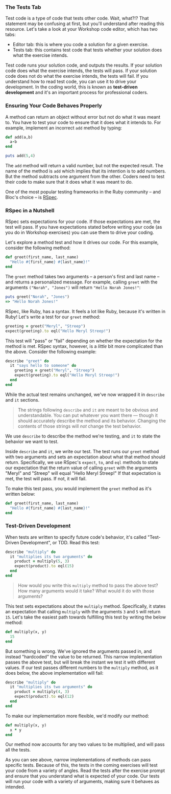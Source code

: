 ### The Tests Tab

Test code is a type of code that tests other code. Wait, what?!? That statement may be confusing at first, but you'll understand after reading this resource. Let's take a look at your Workshop code editor, which has two tabs:

- Editor tab: this is where you code a solution for a given exercise.
- Tests tab: this contains test code that tests whether your solution does what the exercise intends.

Test code runs your solution code, and outputs the results. If your solution code does what the exercise intends, the tests will pass. If your solution code does not do what the exercise intends, the tests will fail. If you understand how to read test code, you can use it to drive your development. In the coding world, this is known as **test-driven development** and it's an important process for professional coders.

### Ensuring Your Code Behaves Properly

A method can return an object without error but not do what it was meant to. You have to test your code to ensure that it does what it intends to. For example, implement an incorrect `add` method by typing:

```ruby
def add(a,b)
  a-b
end

puts add(5,4)
```

The `add` method will return a valid number, but not the expected result. The name of the method is `add` which implies that its intention is to add numbers. But the method subtracts one argument from the other. Coders need to test their code to make sure that it does what it was meant to do.

One of the most popular testing frameworks in the Ruby community – and Bloc's choice – is [RSpec](http://rspec.info/).


### RSpec in a Nutshell

RSpec sets expectations for your code. If those expectations are met, the test will pass. If you have expectations stated before writing your code (as you do in Workshop exercises) you can use them to drive your coding.

Let's explore a method test and how it drives our code. For this example, consider the following method:

```ruby
def greet(first_name, last_name)
  "Hello #{first_name} #{last_name}!"
end
```

The `greet` method takes two arguments – a person's first and last name – and returns a personalized message. For example, calling `greet` with the arguments `("Norah", "Jones")` will return `"Hello Norah Jones!"`:

```ruby
puts greet("Norah", "Jones")
=> "Hello Norah Jones!"
```

RSpec, like Ruby, has a syntax. It feels a lot like Ruby, because it's written in Ruby! Let's write a test for our `greet` method:

```ruby
greeting = greet("Meryl", "Streep")
expect(greeting).to eql("Hello Meryl Streep!")
```

This test will "pass" or "fail" depending on whether the expectation for the method is met. RSpec syntax, however, is a _little_ bit more complicated than the above. Consider the following example:

```ruby
describe "greet" do
  it "says hello to someone" do
    greeting = greet("Meryl", "Streep")
    expect(greeting).to eql("Hello Meryl Streep!")
  end
end
```

While the actual test remains unchanged, we've now wrapped it in `describe` and `it` sections.

> The strings following `describe` and `it` are meant to be obvious and understandable. You can put whatever you want there — though it should accurately describe the method and its behavior. Changing the contents of those strings will _not_ change the test behavior.

We use `describe` to describe the method we're testing, and `it` to state the behavior we want to test.

Inside `describe` and `it`, we write our test. The test runs our `greet` method with two arguments and sets an expectation about what that method should return. Specifically, we use RSpec's `expect`, `to`, and `eql` methods to state our expectation that the return value of calling `greet` with the arguments "Meryl" and "Streep" will equal "Hello Meryl Streep!" If that expectation is met, the test will pass. If not, it will fail.

To make this test pass, you would implement the `greet` method as it's written below:

```ruby
def greet(first_name, last_name)
  "Hello #{first_name} #{last_name}!"
end
```

### Test-Driven Development

When tests are written to specify future code's behavior, it's called "Test-Driven Development", or TDD. Read this test:

```ruby
describe "multiply" do
  it "multiplies its two arguments" do
    product = multiply(5, 3)
    expect(product).to eql(15)
  end
end
```

> How would you write this `multiply` method to pass the above test? How many arguments would it take? What would it do with those arguments?

This test sets expectations about the `multiply` method. Specifically, it states an expectation that calling `multiply` with the arguments `3` and `5` will return `15`. Let's take the easiest path towards fulfilling this test by writing the below method:

```ruby
def multiply(x, y)
  15
end
```

But something is wrong. We've ignored the arguments passed in, and instead "hardcoded" the value to be returned. This narrow implementation passes the above test, but will break the instant we test it with different values. If our test passes different numbers to the `multiply` method, as it does below, the above implementation will fail:

```ruby
describe "multiply" do
  it "multiplies its two arguments" do
    product = multiply(4, 3)
    expect(product).to eql(12)
  end
end
```

To make our implementation more flexible, we'd modify our method:

```ruby
def multiply(x, y)
  x * y
end
```

Our method now accounts for any two values to be multiplied, and will pass all the tests.

As you can see above, narrow implementations of methods can pass specific tests. Because of this, the tests in the coming exercises will test your code from a variety of angles. Read the tests after the exercise prompt and ensure that you understand what is expected of your code. Our tests will run your code with a variety of arguments, making sure it behaves as intended.
